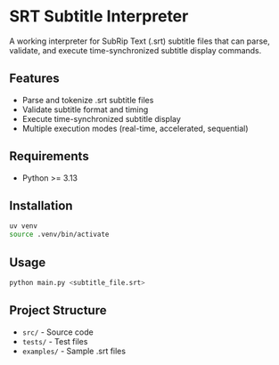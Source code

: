 # SRT Subtitle Interpreter

A working interpreter for SubRip Text (.srt) subtitle files that can parse, validate, and execute time-synchronized subtitle display commands.

## Features

- Parse and tokenize .srt subtitle files
- Validate subtitle format and timing
- Execute time-synchronized subtitle display
- Multiple execution modes (real-time, accelerated, sequential)

## Requirements

- Python >= 3.13

## Installation

```bash
uv venv
source .venv/bin/activate
```

## Usage

```bash
python main.py <subtitle_file.srt>
```

## Project Structure

- `src/` - Source code
- `tests/` - Test files
- `examples/` - Sample .srt files
